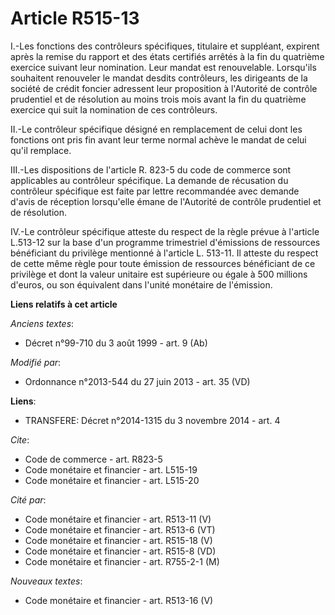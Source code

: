 # Article R515-13

I.-Les fonctions des contrôleurs spécifiques, titulaire et suppléant, expirent après la remise du rapport et des états
certifiés arrêtés à la fin du quatrième exercice suivant leur nomination. Leur mandat est renouvelable. Lorsqu'ils souhaitent
renouveler le mandat desdits contrôleurs, les dirigeants de la société de crédit foncier adressent leur proposition à
l'Autorité de contrôle prudentiel et de résolution au moins trois mois avant la fin du quatrième exercice qui suit la
nomination de ces contrôleurs. 

II.-Le contrôleur spécifique désigné en remplacement de celui dont les fonctions ont pris fin avant leur terme normal achève
le mandat de celui qu'il remplace. 

III.-Les dispositions de l'article R. 823-5 du code de commerce sont applicables au contrôleur spécifique. La demande de
récusation du contrôleur spécifique est faite par lettre recommandée avec demande d'avis de réception lorsqu'elle émane de
l'Autorité de contrôle prudentiel et de résolution. 

IV.-Le contrôleur spécifique atteste du respect de la règle prévue à l'article L.513-12 sur la base d'un programme
trimestriel d'émissions de ressources bénéficiant du privilège mentionné à l'article L. 513-11. Il atteste du respect de
cette même règle pour toute émission de ressources bénéficiant de ce privilège et dont la valeur unitaire est supérieure ou
égale à 500 millions d'euros, ou son équivalent dans l'unité monétaire de l'émission.

**Liens relatifs à cet article**

_Anciens textes_:

  - Décret n°99-710 du 3 août 1999 - art. 9 (Ab)

_Modifié par_:

  - Ordonnance n°2013-544 du 27 juin 2013 - art. 35 (VD)

**Liens**:

  - TRANSFERE: Décret n°2014-1315 du 3 novembre 2014 - art. 4

_Cite_:

  - Code de commerce - art. R823-5
  - Code monétaire et financier - art. L515-19
  - Code monétaire et financier - art. L515-20

_Cité par_:

  - Code monétaire et financier - art. R513-11 (V)
  - Code monétaire et financier - art. R513-6 (VT)
  - Code monétaire et financier - art. R515-18 (V)
  - Code monétaire et financier - art. R515-8 (VD)
  - Code monétaire et financier - art. R755-2-1 (M)

_Nouveaux textes_:

  - Code monétaire et financier - art. R513-16 (V)
